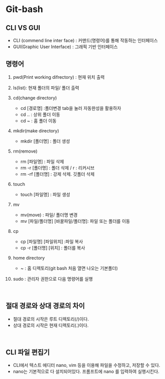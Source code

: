 # Git-bash

## CLI VS GUI
- CLI (commend line inter face) : 커맨드(명령어)를 통해 작동하는 인터페이스
- GUI(Graphic User Interface) : 그래픽 기반 인터페이스

## 명령어
 1. pwd(Print working difrectory) : 현재 위치 출력
 2. ls(list): 현재 폴더의 파일/ 폴더 출력
 3. cd(change directory) 
    - cd [경로명] :폴더변경 tab을 눌러 자동완성을 활용하자
    - cd .. : 상위 폴더 이동
    - cd ~ : 홈 폴더 이동

 4. mkdir(make directory)
    - mkdir [폴더명] : 폴더 생성
 5. rm(remove) 
    - rm [파일명] : 파일 삭제
    - rm -r [폴더명] : 폴더 삭제 / r : 리커시브
    - rm -rf [폴더명] : 강제 삭제. 깃폴더 삭제
 6. touch 
    - touch [파일명] : 파일 생성
 7. mv      
    - mv(move) : 파일/ 폴더명 변경
    - mv [파일/폴더명] [바꿀파일/폴더명]: 파일 또는 폴더를 이동
 8. cp
    - cp [파일명] [파일위치] :파일 복사
    - cp -r [폴더명] [위치] : 폴더를 복사
 9.  home directory  
        - ~ :  홈 디렉토리(git bash 처음 열면 나오는 기본폴더)
10. sudo : 관리자 권한으로 다음 명령어를 실행


<br>

## 절대 경로와 상대 경로의 차이
- 절대 경로의 시작은 루트 디렉토리(/)이다.
- 상대 경로의 시작은 현재 디렉토리(.)이다.  
  
<br>
   
## CLI 파일 편집기
- CLI에서 텍스트 에디터 nano, vim 등을 이용해 파일을 수정하고, 저장할 수 있다.
- nano는 기본적으로 다 설치되어있다. 프롬프트에 nano 를 입력하여 실행시킨다.


